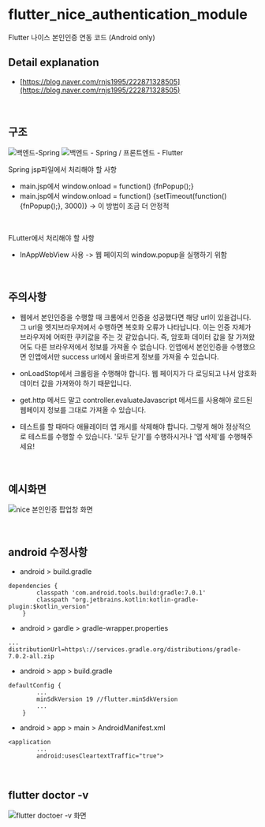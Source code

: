 # flutter_nice_authentication_module

Flutter 나이스 본인인증 연동 코드 (Android only)
<br />

## Detail explanation
- [https://blog.naver.com/rnjs1995/222871328505](https://blog.naver.com/rnjs1995/222871328505)
<br />

## 구조
![백엔드-Spring](https://user-images.githubusercontent.com/80610295/189468851-c2859598-cb60-4cc3-9d85-aa191325c8ee.png)
![백엔드 - Spring / 프론트엔드 - Flutter](https://user-images.githubusercontent.com/80610295/189468867-41cbae50-8597-4618-8ae5-4b69eb8a79bf.png)

Spring jsp파일에서 처리해야 할 사항
- main.jsp에서 window.onload = function() {fnPopup();} 
- main.jsp에서 window.onload = function() {setTimeout(function() {fnPopup();}, 3000)} -> 이 방법이 조금 더 안정적
<br />

FLutter에서 처리해야 할 사항
- InAppWebView 사용 -> 웹 페이지의 window.popup을 실행하기 위함
<br />

## 주의사항
- 웹에서 본인인증을 수행할 때 크롬에서 인증을 성공했다면 해당 url이 있을겁니다. 그 url을 엣지브라우저에서 수행하면 복호화 오류가 나타납니다. 이는 인증 자체가 브라우저에 어떠한 쿠키값을 주는 것 같았습니다. 즉, 암호화 데이터 값을 잘 가져왔어도 다른 브라우저에서 정보를 가져올 수 없습니다. 인앱에서 본인인증을 수행했으면 인앱에서만 success url에서 올바르게 정보를 가져올 수 있습니다. 

- onLoadStop에서 크롤링을 수행해야 합니다. 웹 페이지가 다 로딩되고 나서 암호화 데이터 값을 가져와야 하기 때문입니다.

- get.http 메서드 말고 controller.evaluateJavascript 메서드를 사용해야 로드된 웹페이지 정보를 그대로 가져올 수 있습니다.

- 테스트를 할 때마다 애뮬레이터 앱 캐시를 삭제해야 합니다. 그렇게 해야 정상적으로 테스트를 수행할 수 있습니다. '모두 닫기'를 수행하시거나 '앱 삭제'를 수행해주세요!
<br />

## 예시화면
![nice 본인인증 팝업창 화면](https://user-images.githubusercontent.com/80610295/189469120-b413aace-b8a4-41f3-9608-914008fc07a5.jpg)

<br />

## android 수정사항
- android > build.gradle

```
dependencies {
        classpath 'com.android.tools.build:gradle:7.0.1'
        classpath "org.jetbrains.kotlin:kotlin-gradle-plugin:$kotlin_version"
    }
```

- android > gardle > gradle-wrapper.properties

```
...
distributionUrl=https\://services.gradle.org/distributions/gradle-7.0.2-all.zip
```

- android > app > build.gradle

```
defaultConfig {
        ...
        minSdkVersion 19 //flutter.minSdkVersion
        ...
    }
```

- android > app > main > AndroidManifest.xml

```
<application
        ...
        android:usesCleartextTraffic="true">
```

<br />

## flutter doctor -v
![flutter doctoer -v 화면](https://user-images.githubusercontent.com/80610295/189469551-fba50008-53f8-44a3-be62-6b9adb5d1f14.png)

